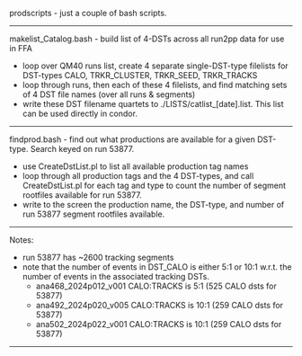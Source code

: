 prodscripts - just a couple of bash scripts. 

------------------------------------------------------

makelist_Catalog.bash - build list of 4-DSTs across all run2pp data for use in FFA
- loop over QM40 runs list, create 4 separate single-DST-type filelists for DST-types CALO, TRKR_CLUSTER, TRKR_SEED, TRKR_TRACKS
- loop through runs, then each of these 4 filelists, and find matching sets of 4 DST file names (over all runs & segments)
- write these DST filename quartets to ./LISTS/catlist_[date].list. This list can be used directly in condor.

------------------------------------------------------

findprod.bash - find out what productions are available for a given DST-type. Search keyed on run 53877.
- use CreateDstList.pl to list all available production tag names
- loop through all production tags and the 4 DST-types, and call CreateDstList.pl for each tag and type to count the number of segment rootfiles available for run 53877.
- write to the screen the production name, the DST-type, and number of run 53877 segment rootfiles available.

------------------------------------------------------

Notes:
- run 53877 has ~2600 tracking segments
- note that the number of events in DST_CALO is either 5:1 or 10:1 w.r.t. the number of events in the associated tracking DSTs.
	- ana468_2024p012_v001 CALO:TRACKS is  5:1  (525 CALO dsts for 53877)
	- ana492_2024p020_v005 CALO:TRACKS is 10:1  (259 CALO dsts for 53877)
	- ana502_2024p022_v001 CALO:TRACKS is 10:1  (259 CALO dsts for 53877)

------------------------------------------------------
